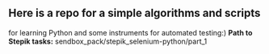 ## Here is a repo for a simple algorithms and scripts

for learning Python and some instruments for automated testing:)
**Path to Stepik tasks:** sendbox_pack/stepik_selenium-python/part_1 
